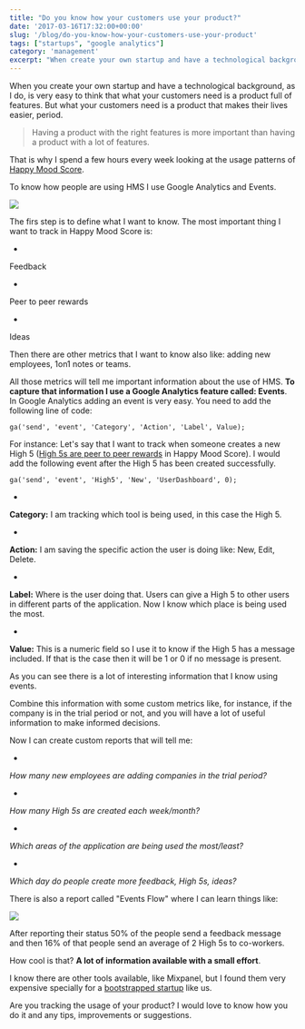 ```yaml
---
title: "Do you know how your customers use your product?"
date: '2017-03-16T17:32:00+00:00'
slug: '/blog/do-you-know-how-your-customers-use-your-product'
tags: ["startups", "google analytics"]
category: 'management'
excerpt: "When create your own startup and have a technological background, as I do, is very easy to think that what your customers need is a product full of features. But what your customers need is a product that makes their lives easier."
---
```

When you create your own startup and have a technological background, as I do, is very easy to think that what your customers need is a product full of features. But what your customers need is a product that makes their lives easier, period.

> Having a product with the right features is more important than having a product with a lot of features.

That is why I spend a few hours every week looking at the usage patterns of [Happy Mood Score](https://www.happymoodscore.com).

To know how people are using HMS I use Google Analytics and Events.

 ![](http://static1.squarespace.com/static/5303797ae4b0c6ad9e43f072/5303ce80e4b0400995a883d6/58e6712e46c3c414863a55db/1491497281163/Total+event+distribution.jpgTotal+event+distribution?format=original)

The firs step is to define what I want to know. The most important thing I want to track in Happy Mood Score is:

- 

Feedback

- 

Peer to peer rewards

- 

Ideas

Then there are other metrics that I want to know also like: adding new employees, 1on1 notes or teams.

All those metrics will tell me important information about the use of HMS. **To capture that information I use a Google Analytics feature called: Events**. In Google Analytics adding an event is very easy. You need to add the following line of code:

    ga('send', 'event', 'Category', 'Action', 'Label', Value);

For instance: Let's say that I want to track when someone creates a new High 5 ([High 5s are peer to peer rewards](https://www.happymoodscore.com/features/) in Happy Mood Score). I would add the following event after the High 5 has been created successfully.

    ga('send', 'event', 'High5', 'New', 'UserDashboard', 0);

- 

**Category:** I am tracking which tool is being used, in this case the High 5.

- 

**Action:** I am saving the specific action the user is doing like: New, Edit, Delete.

- 

**Label:** Where is the user doing that. Users can give a High 5 to other users in different parts of the application. Now I know which place is being used the most.

- 

**Value:** This is a numeric field so I use it to know if the High 5 has a message included. If that is the case then it will be 1 or 0 if no message is present.

As you can see there is a lot of interesting information that I know using events.

Combine this information with some custom metrics like, for instance, if the company is in the trial period or not, and you will have a lot of useful information to make informed decisions.

Now I can create custom reports that will tell me:

- 

_How many new employees are adding companies in the trial period?_

- 

_How many High 5s are created each week/month?_

- 

_Which areas of the application are being used the most/least?_

- 

_Which day do people create more feedback, High 5s, ideas?_

There is also a report called "Events Flow" where I can learn things like:

 ![](http://static1.squarespace.com/static/5303797ae4b0c6ad9e43f072/5303ce80e4b0400995a883d6/58e670ff197aea71b4597873/1491497226875/event+flow.jpgevent+flow?format=original)

After reporting their status 50% of the people send a feedback message and then 16% of that people send an average of 2 High 5s to co-workers.

How cool is that? **A lot of information available with a small effort**.

I know there are other tools available, like Mixpanel, but I found them very expensive specially for a [bootstrapped startup](https://www.alvareznavarro.es/blog/2017/2/why-every-startup-should-start-bootstrapped) like us.

Are you tracking the usage of your product? I would love to know how you do it and any tips, improvements or suggestions.

